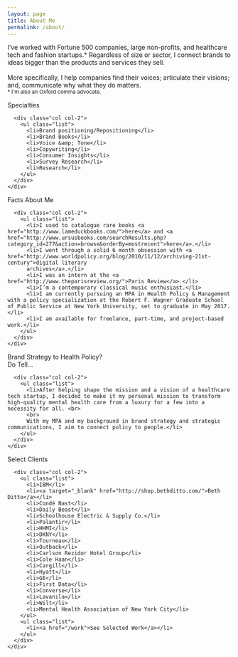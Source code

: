 ```yaml
---
layout: page
title: About Me
permalink: /about/
---
```


<p class="main-text-about-page">I’ve worked with Fortune 500 companies, large non-profits, and healthcare tech and fashion startups.* Regardless of size or sector, I connect brands to ideas bigger than the products and services they sell.<br>
<br>
More specifically, I help companies find their voices; articulate their visions; and, communicate why what they do matters.<br>
<small>* I'm also an Oxford comma advocate.</small>
</p>

<div class="about-section-wrapper">
  <div class="about-section">
    <div class="col-wrapper">
      <div class="col col-1">
        <p>Specialties</p>
      </div>

      <div class="col col-2">
        <ul class="list">
          <li>Brand positioning/Repositioning</li>
          <li>Brand Books</li>
          <li>Voice &amp; Tone</li>
          <li>Copywriting</li>
          <li>Consumer Insights</li>
          <li>Survey Research</li>
          <li>Research</li>
        </ul>
      </div>
    </div>
  </div>

  <div class="about-section">
    <div class="col-wrapper">
      <div class="col col-1">
        <p>Facts About Me</p>
      </div>

      <div class="col col-2">
        <ul class="list">
          <li>I used to catalogue rare books <a href="http://www.lameduckbooks.com/">here</a> and <a href="http://www.ursusbooks.com/searchResults.php?category_id=277&action=browse&orderBy=mostrecent">here</a>.</li>
          <li>I went through a solid 6 month obsession with <a href="http://www.worldpolicy.org/blog/2010/11/12/archiving-21st-century">digital literary
          archives</a>.</li>
          <li>I was an intern at the <a href="http://www.theparisreview.org/">Paris Review</a>.</li>
          <li>I’m a contemporary classical music enthusiast.</li>
          <li>I am currently pursuing an MPA in Health Policy & Management with a policy specialization at the Robert F. Wagner Graduate School of Public Service at New York University, set to graduate in May 2017.</li>
          <li>I am available for freelance, part-time, and project-based work.</li>
        </ul>
      </div>
    </div>
  </div>

  <div class="about-section">
    <div class="col-wrapper">
      <div class="col col-1">
        <p>Brand Strategy to Health Policy?<br>
        Do Tell...</p>
      </div>

      <div class="col col-2">
        <ul class="list">
          <li>After helping shape the mission and a vision of a healthcare tech startup, I decided to make it my personal mission to transform high-quality mental health care from a luxury for a few into a necessity for all. <br>
          <br>
          With my MPA and my background in brand strategy and strategic communications, I aim to connect policy to people.</li>
        </ul>
      </div>
    </div>
  </div>
          
  <div class="about-section">
    <div class="col-wrapper">
      <div class="col col-1">
        <p>Select Clients</p>
      </div>

      <div class="col col-2">
        <ul class="list">
          <li>IBM</li>
          <li><a target="_blank" href="http://shop.bethditto.com/">Beth Ditto</a></li>
          <li>Condé Nast</li> 
          <li>Daily Beast</li>
          <li>Schoolhouse Electric & Supply Co.</li>
          <li>Palantir</li>
          <li>HHMI</li>
          <li>DKNY</li>
          <li>Tourneau</li>
          <li>Outback</li>
          <li>Carlson Rezidor Hotel Group</li>
          <li>Cole Haan</li>
          <li>Cargill</li>
          <li>Hyatt</li>
          <li>GE</li>
          <li>First Data</li>
          <li>Converse</li> 
          <li>Lavanila</li>
          <li>Wilt</li>
          <li>Mental Health Association of New York City</li>
        </ul>
        <ul class="list">
          <li><a href="/work">See Selected Work</a></li>
        </ul>
      </div>
    </div>
  </div>
          
</div>
